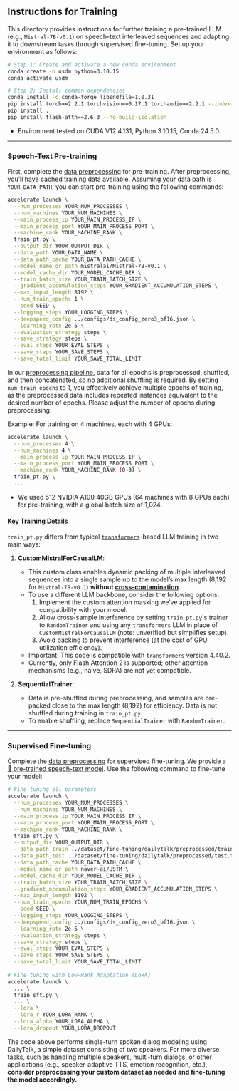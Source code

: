 ## Instructions for Training

This directory provides instructions for further training a pre-trained LLM (e.g., `Mistral-7B-v0.1`) on speech-text interleaved sequences and adapting it to downstream tasks through supervised fine-tuning. Set up your environment as follows:

```bash
# Step 1: Create and activate a new conda environment
conda create -n usdm python=3.10.15
conda activate usdm

# Step 2: Install common dependencies
conda install -c conda-forge libsndfile=1.0.31
pip install torch==2.2.1 torchvision==0.17.1 torchaudio==2.2.1 --index-url https://download.pytorch.org/whl/cu121
pip install .
pip install flash-attn==2.6.3 --no-build-isolation
```
- Environment tested on CUDA V12.4.131, Python 3.10.15, Conda 24.5.0.

---

### Speech-Text Pre-training

First, complete the [data preprocessing](../preprocess/pre-training/README.md) for pre-training. After preprocessing, you’ll have cached training data available. Assuming your data path is `YOUR_DATA_PATH`, you can start pre-training using the following commands:

```bash
accelerate launch \
  --num_processes YOUR_NUM_PROCESSES \
  --num_machines YOUR_NUM_MACHINES \
  --main_process_ip YOUR_MAIN_PROCESS_IP \
  --main_process_port YOUR_MAIN_PROCESS_PORT \
  --machine_rank YOUR_MACHINE_RANK \
  train_pt.py \
  --output_dir YOUR_OUTPUT_DIR \
  --data_path YOUR_DATA_NAME \
  --data_path_cache YOUR_DATA_PATH_CACHE \
  --model_name_or_path mistralai/Mistral-7B-v0.1 \
  --model_cache_dir YOUR_MODEL_CACHE_DIR \
  --train_batch_size YOUR_TRAIN_BATCH_SIZE \
  --gradient_accumulation_steps YOUR_GRADIENT_ACCUMULATION_STEPS \
  --max_input_length 8192 \
  --num_train_epochs 1 \
  --seed SEED \
  --logging_steps YOUR_LOGGING_STEPS \
  --deepspeed_config ../configs/ds_config_zero3_bf16.json \
  --learning_rate 2e-5 \
  --evaluation_strategy steps \
  --save_strategy steps \
  --eval_steps YOUR_EVAL_STEPS \
  --save_steps YOUR_SAVE_STEPS \
  --save_total_limit YOUR_SAVE_TOTAL_LIMIT
```

In our [preprocessing pipeline](../preprocess/pre-training), data for all epochs is preprocessed, shuffled, and then concatenated, so no additional shuffling is required. By setting `num_train_epochs` to 1, you effectively achieve multiple epochs of training, as the preprocessed data includes repeated instances equivalent to the desired number of epochs. Please adjust the number of epochs during preprocessing.

Example: For training on 4 machines, each with 4 GPUs:
```bash
accelerate launch \
  --num_processes 4 \
  --num_machines 4 \
  --main_process_ip YOUR_MAIN_PROCESS_IP \
  --main_process_port YOUR_MAIN_PROCESS_PORT \
  --machine_rank YOUR_MACHINE_RANK (0~3) \
  train_pt.py \
  ...
```

- We used 512 NVIDIA A100 40GB GPUs (64 machines with 8 GPUs each) for pre-training, with a global batch size of 1,024.

#### Key Training Details

`train_pt.py` differs from typical [`transformers`](https://huggingface.co/docs/transformers/v4.46.3/en/index)-based LLM training in two main ways:

1. **CustomMistralForCausalLM**:
   - This custom class enables dynamic packing of multiple interleaved sequences into a single sample up to the model’s max length (8,192 for `Mistral-7B-v0.1`) **without [cross-contamination](https://github.com/huggingface/trl/issues/805#issuecomment-1745166383)**.
   - To use a different LLM backbone, consider the following options:
     1. Implement the custom attention masking we’ve applied for compatibility with your model.
     2. Allow cross-sample interference by setting `train_pt.py`'s trainer to `RandomTrainer` and using any `transformers` LLM in place of `CustomMistralForCausalLM` (note: unverified but simplifies setup).
     3. Avoid packing to prevent interference (at the cost of GPU utilization efficiency).
   - Important: This code is compatible with `transformers` version 4.40.2.
   - Currently, only Flash Attention 2 is supported; other attention mechanisms (e.g., naive, SDPA) are not yet compatible.

2. **SequentialTrainer**:
   - Data is pre-shuffled during preprocessing, and samples are pre-packed close to the max length (8,192) for efficiency. Data is not shuffled during training in `train_pt.py`.
   - To enable shuffling, replace `SequentialTrainer` with `RandomTrainer`.

--- 

### Supervised Fine-tuning

Complete the [data preprocessing](../preprocess/fine-tuning/README.md) for supervised fine-tuning. We provide a [🤗 pre-trained speech-text model](https://huggingface.co/naver-ai/USTM).
Use the following command to fine-tune your model:

```bash
# Fine-tuning all parameters
accelerate launch \
  --num_processes YOUR_NUM_PROCESSES \
  --num_machines YOUR_NUM_MACHINES \
  --main_process_ip YOUR_MAIN_PROCESS_IP \
  --main_process_port YOUR_MAIN_PROCESS_PORT \
  --machine_rank YOUR_MACHINE_RANK \
  train_sft.py \
  --output_dir YOUR_OUTPUT_DIR \
  --data_path_train ../dataset/fine-tuning/dailytalk/preprocessed/train.txt \
  --data_path_test ../dataset/fine-tuning/dailytalk/preprocessed/test.txt \
  --data_path_cache YOUR_DATA_PATH_CACHE \
  --model_name_or_path naver-ai/USTM \
  --model_cache_dir YOUR_MODEL_CACHE_DIR \
  --train_batch_size YOUR_TRAIN_BATCH_SIZE \
  --gradient_accumulation_steps YOUR_GRADIENT_ACCUMULATION_STEPS \
  --max_input_length 8192 \
  --num_train_epochs YOUR_NUM_TRAIN_EPOCHS \
  --seed SEED \
  --logging_steps YOUR_LOGGING_STEPS \
  --deepspeed_config ../configs/ds_config_zero3_bf16.json \
  --learning_rate 2e-5 \
  --evaluation_strategy steps \
  --save_strategy steps \
  --eval_steps YOUR_EVAL_STEPS \
  --save_steps YOUR_SAVE_STEPS \
  --save_total_limit YOUR_SAVE_TOTAL_LIMIT
  
# Fine-tuning with Low-Rank Adaptation (LoRA)
accelerate launch \
  ... \
  train_sft.py \
  ... \
  --lora \
  --lora_r YOUR_LORA_RANK \
  --lora_alpha YOUR_LORA_ALPHA \
  --lora_dropout YOUR_LORA_DROPOUT
```
The code above performs single-turn spoken dialog modeling using DailyTalk, a simple dataset consisting of two speakers. For more diverse tasks, such as handling multiple speakers, multi-turn dialogs, or other applications (e.g., speaker-adaptive TTS, emotion recognition, etc.), **consider preprocessing your custom dataset as needed and fine-tuning the model accordingly.**